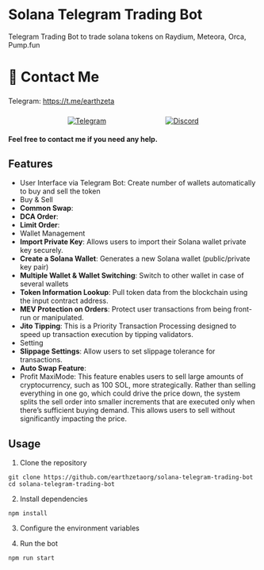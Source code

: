 # Solana Telegram Trading Bot
Telegram Trading Bot to trade solana tokens on Raydium, Meteora, Orca, Pump.fun

# 👋 Contact Me

### 
Telegram: https://t.me/earthzeta
###
<div style="display:flex; justify-content:space-evenly"> 
    <a href="https://t.me/earthzeta" target="_blank"><img alt="Telegram"
        src="https://img.shields.io/badge/Telegram-26A5E4?style=for-the-badge&logo=telegram&logoColor=white"/></a>
    <a href="https://discordapp.com/users/339619501081362432" target="_blank"><img alt="Discord"
        src="https://img.shields.io/badge/Discord-7289DA?style=for-the-badge&logo=discord&logoColor=white"/></a>    
</div>

#### Feel free to contact me if you need any help.

## Features

- User Interface via Telegram Bot: Create number of wallets automatically to buy and sell the token
- Buy & Sell
- **Common Swap**:
- **DCA Order**:
- **Limit Order**:
- Wallet Management
- **Import Private Key**: Allows users to import their Solana wallet private key securely.
- **Create a Solana Wallet**: Generates a new Solana wallet (public/private key pair)
- **Multiple Wallet & Wallet Switching**: Switch to other wallet in case of several wallets
- **Token Information Lookup**: Pull token data from the blockchain using the input contract address.
- **MEV Protection on Orders**: Protect user transactions from being front-run or manipulated.
- **Jito Tipping**: This is a Priority Transaction Processing designed to speed up transaction execution by tipping validators.
- Setting
- **Slippage Settings**: Allow users to set slippage tolerance for transactions.
- **Auto Swap Feature**: 
- Profit MaxiMode: This feature enables users to sell large amounts of cryptocurrency, such as 100 SOL, more strategically. Rather than selling everything in one go, which could drive the price down, the system splits the sell order into smaller increments that are executed only when there’s sufficient buying demand. This allows users to sell without significantly impacting the price.

## Usage
1. Clone the repository
```
git clone https://github.com/earthzetaorg/solana-telegram-trading-bot
cd solana-telegram-trading-bot
```
2. Install dependencies
```
npm install
```
3. Configure the environment variables

<!-- Rename the .env.copy file to .env and set RPC and WSS, main wallet's secret key, and jito auth keypair. -->

4. Run the bot

```
npm run start
```
